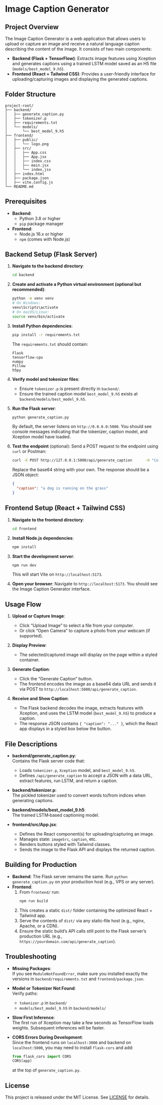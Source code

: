 # Image Caption Generator

## Project Overview
The Image Caption Generator is a web application that allows users to upload or capture an image and receive a natural language caption describing the content of the image. It consists of two main components:
- **Backend (Flask + TensorFlow)**: Extracts image features using Xception and generates captions using a trained LSTM model saved as an H5 file (`models/best_model_9.h5`).
- **Frontend (React + Tailwind CSS)**: Provides a user-friendly interface for uploading/capturing images and displaying the generated captions.

## Folder Structure
```
project-root/
├── backend/
│   ├── generate_caption.py
│   ├── tokenizer.p
│   ├── requirements.txt
│   └── models/
│       └── best_model_9.h5
├── frontend/
│   ├── public/
│   │   └── logo.png
│   ├── src/
│   │   ├── App.css
│   │   ├── App.jsx
│   │   ├── index.css
│   │   ├── main.jsx
│   │   └── index.jsx
│   ├── index.html
│   ├── package.json
│   ├── vite.config.js
└── README.md
```

## Prerequisites
- **Backend**:
  - Python 3.8 or higher
  - `pip` package manager
- **Frontend**:
  - Node.js 16.x or higher
  - `npm` (comes with Node.js)

## Backend Setup (Flask Server)

1. **Navigate to the backend directory**:
   ```bash
   cd backend
   ```

2. **Create and activate a Python virtual environment (optional but recommended)**:
   ```bash
   python -m venv venv
   # On Windows:
   venv\Scripts\activate
   # On macOS/Linux:
   source venv/bin/activate
   ```

3. **Install Python dependencies**:
   ```bash
   pip install -r requirements.txt
   ```

   The `requirements.txt` should contain:
   ```
   Flask
   tensorflow-cpu
   numpy
   Pillow
   h5py
   ```

4. **Verify model and tokenizer files**:
   - Ensure `tokenizer.p` is present directly in `backend/`.
   - Ensure the trained caption model `best_model_9.h5` exists at `backend/models/best_model_9.h5`.

5. **Run the Flask server**:
   ```bash
   python generate_caption.py
   ```
   By default, the server listens on `http://0.0.0.0:5000`. You should see console messages indicating that the tokenizer, caption model, and Xception model have loaded.

6. **Test the endpoint** (optional):
   Send a POST request to the endpoint using `curl` or Postman:
   ```bash
   curl -X POST http://127.0.0.1:5000/api/generate_caption      -H "Content-Type: application/json"      -d "{"image":"data:image/jpeg;base64,/9j/4AAQ..."}"
   ```
   Replace the base64 string with your own. The response should be a JSON object:
   ```json
   {
     "caption": "a dog is running on the grass"
   }
   ```

## Frontend Setup (React + Tailwind CSS)

1. **Navigate to the frontend directory**:
   ```bash
   cd frontend
   ```

2. **Install Node.js dependencies**:
   ```bash
   npm install
   ```

3. **Start the development server**:
   ```bash
   npm run dev
   ```
   This will start Vite on `http://localhost:5173`.

4. **Open your browser**:
   Navigate to `http://localhost:5173`. You should see the Image Caption Generator interface.

## Usage Flow

1. **Upload or Capture Image**:  
   - Click “Upload Image” to select a file from your computer.  
   - Or click “Open Camera” to capture a photo from your webcam (if supported).

2. **Display Preview**:  
   - The selected/captured image will display on the page within a styled container.

3. **Generate Caption**:  
   - Click the “Generate Caption” button.  
   - The frontend encodes the image as a base64 data URL and sends it via POST to `http://localhost:5000/api/generate_caption`.

4. **Receive and Show Caption**:  
   - The Flask backend decodes the image, extracts features with Xception, and uses the LSTM model (`best_model_9.h5`) to produce a caption.  
   - The response JSON contains `{ "caption": "..." }`, which the React app displays in a styled box below the button.

## File Descriptions

- **backend/generate_caption.py**:  
  Contains the Flask server code that:
  - Loads `tokenizer.p`, `Xception` model, and `best_model_9.h5`.  
  - Defines `/api/generate_caption` to accept a JSON with a data URL, extract features, run LSTM, and return a caption.

- **backend/tokenizer.p**:  
  The pickled tokenizer used to convert words to/from indices when generating captions.

- **backend/models/best_model_9.h5**:  
  The trained LSTM‐based captioning model.

- **frontend/src/App.jsx**:  
  - Defines the React component(s) for uploading/capturing an image.  
  - Manages state: `imageSrc`, `caption`, etc.  
  - Renders buttons styled with Tailwind classes.  
  - Sends the image to the Flask API and displays the returned caption.

## Building for Production

- **Backend**: The Flask server remains the same. Run `python generate_caption.py` on your production host (e.g., VPS or any server).  
- **Frontend**:
  1. From `frontend/` run:
     ```bash
     npm run build
     ```
  2. This creates a static `dist/` folder containing the optimized React + Tailwind app.  
  3. Serve the contents of `dist/` via any static‐file host (e.g., nginx, Apache, or a CDN).  
  4. Ensure the static build’s API calls still point to the Flask server’s production URL (e.g., `https://yourdomain.com/api/generate_caption`).

## Troubleshooting

- **Missing Packages**:  
  If you see `ModuleNotFoundError`, make sure you installed exactly the versions in `backend/requirements.txt` and `frontend/package.json`.

- **Model or Tokenizer Not Found**:  
  Verify paths:
  - `tokenizer.p` in `backend/`  
  - `models/best_model_9.h5` in `backend/models/`

- **Slow First Inference**:  
  The first run of Xception may take a few seconds as TensorFlow loads weights. Subsequent inferences will be faster.

- **CORS Errors During Development**:  
  Since the frontend runs on `localhost:3000` and backend on `localhost:5000`, you may need to install `flask-cors` and add:
  ```python
  from flask_cors import CORS
  CORS(app)
  ```
  at the top of `generate_caption.py`.

## License
This project is released under the MIT License. See [LICENSE](LICENSE) for details.
